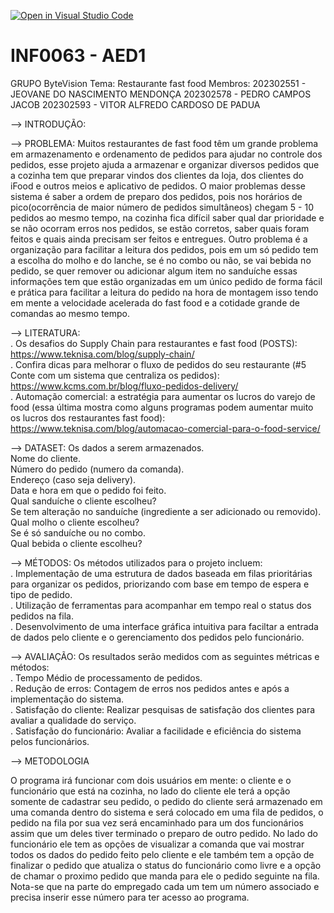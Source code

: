 [![Open in Visual Studio Code](https://classroom.github.com/assets/open-in-vscode-2e0aaae1b6195c2367325f4f02e2d04e9abb55f0b24a779b69b11b9e10269abc.svg)](https://classroom.github.com/online_ide?assignment_repo_id=17281039&assignment_repo_type=AssignmentRepo)
# INF0063 - AED1
GRUPO ByteVision Tema: Restaurante fast food
Membros:
202302551 - JEOVANE DO NASCIMENTO MENDONÇA
202302578 - PEDRO CAMPOS JACOB
202302593 - VITOR ALFREDO CARDOSO DE PADUA
   
   —> INTRODUÇÃO:
   
   —> PROBLEMA: Muitos restaurantes de fast food têm um grande problema em armazenamento e ordenamento de pedidos para ajudar no controle dos pedidos, esse projeto ajuda a armazenar e organizar diversos pedidos que a cozinha tem que preparar vindos dos clientes da loja, dos clientes do iFood e outros meios e aplicativo de pedidos.
   O maior problemas desse sistema é saber a ordem de preparo dos pedidos, pois nos horários de pico(ocorrência de maior número de pedidos simultâneos) chegam 5 - 10 pedidos ao mesmo tempo, na cozinha fica difícil saber qual dar prioridade e se não ocorram erros nos pedidos, se estão corretos, saber quais foram feitos e quais ainda precisam ser feitos e entregues.
   Outro problema é a organização para facilitar a leitura dos pedidos, pois em um só pedido tem a escolha do molho e do lanche, se é no combo ou não, se vai bebida no pedido, se quer remover ou adicionar algum item no sanduíche essas informações tem que estão organizadas em um único pedido de forma fácil e prática para facilitar a leitura do pedido na hora de montagem isso tendo em mente a velocidade acelerada do fast food e a cotidade grande de comandas ao mesmo tempo.
  
   —> LITERATURA:<br>
. Os desafios do Supply Chain para restaurantes e fast food (POSTS): https://www.teknisa.com/blog/supply-chain/<br>
. Confira dicas para melhorar o fluxo de pedidos do seu restaurante (#5 Conte com um sistema que centraliza os pedidos): https://www.kcms.com.br/blog/fluxo-pedidos-delivery/<br>
. Automação comercial: a estratégia para aumentar os lucros do varejo de food (essa última mostra como alguns programas podem aumentar muito os lucros dos restaurantes fast food): https://www.teknisa.com/blog/automacao-comercial-para-o-food-service/<br>
   
   —> DATASET: Os dados a serem armazenados.<br>
      Nome do cliente.<br>
      Número do pedido (numero da comanda).<br>
      Endereço (caso seja delivery).<br>
      Data e hora em que o pedido foi feito.<br>
      Qual sanduíche o cliente escolheu?<br>
      Se tem alteração no sanduíche (ingrediente a ser adicionado ou removido).<br>
      Qual molho o cliente escolheu?<br>
      Se é só sanduíche ou no combo.<br>
      Qual bebida o cliente escolheu? 

   —> MÉTODOS: Os métodos utilizados para o projeto incluem:<br>
. Implementação de uma estrutura de dados baseada em filas prioritárias para organizar os pedidos, priorizando com base em tempo de espera e tipo de pedido.<br>
. Utilização de ferramentas para acompanhar em tempo real o status dos pedidos na fila.<br>
. Desenvolvimento de uma interface gráfica intuitiva para faciltar a entrada de dados pelo cliente e o gerenciamento dos pedidos pelo funcionário.

   —> AVALIAÇÃO: Os resultados serão medidos com as seguintes métricas e métodos:<br>
. Tempo Médio de processamento de pedidos.<br>
. Redução de erros: Contagem de erros nos pedidos antes e após a implementação do sistema.<br>
. Satisfação do cliente: Realizar pesquisas de satisfação dos clientes para avaliar a qualidade do serviço.<br>
. Satisfação do funcionário: Avaliar a facilidade e eficiência do sistema pelos funcionários.
     
   —> METODOLOGIA 
 
   O programa irá funcionar com dois usuários em mente: o cliente e o funcionário que está na cozinha,
no lado do cliente ele terá a opção somente de cadastrar seu pedido, o pedido do cliente será armazenado em uma
comanda dentro do sistema e será colocado em uma fila de pedidos, o pedido na fila por sua vez será encaminhado
para um dos funcionários assim que um deles tiver terminado o preparo de outro pedido.
	No lado do funcionário ele tem as opções de visualizar a comanda que vai mostrar todos os dados do pedido
feito pelo cliente e ele também tem a opção de finalizar o pedido que atualiza o status do funcionário como livre
e a opção de chamar o proximo pedido que manda para ele o pedido seguinte na fila. Nota-se que na parte do empregado
cada um tem um número associado e precisa inserir esse número para ter acesso ao programa.		
